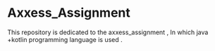 # Axxess_Assignment
This repository is dedicated to the axxess_assignment , In which java +kotlin programming language is used . 
